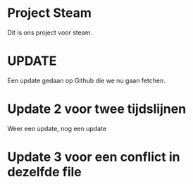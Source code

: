 # Project Steam
Dit is ons project voor steam. 

# UPDATE
Een update gedaan op Github die we nu gaan fetchen.

# Update 2 voor twee tijdslijnen
Weer een update, nog een update

# Update 3 voor een conflict in dezelfde file
